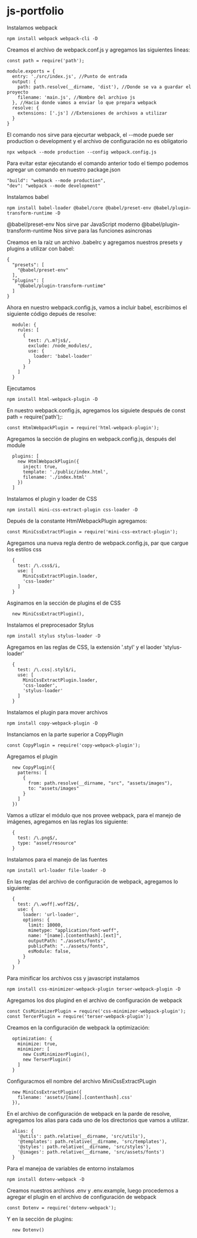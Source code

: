 # js-portfolio
Instalamos webpack
```
npm install webpack webpack-cli -D
```

Creamos el archivo de webpack.conf.js y agregamos las siguientes lineas:
```
const path = require('path');

module.exports = {
  entry: './src/index.js', //Punto de entrada
  output: {
    path: path.resolve(__dirname, 'dist'), //Donde se va a guardar el proyecto
    filename: 'main.js', //Nombre del archivo js
  }, //Hacia donde vamos a enviar lo que prepara webpack
  resolve: {
    extensions: ['.js'] //Extensiones de archivos a utilizar
  }
}
```


El comando nos sirve para ejecurtar webpack, el --mode puede ser production o development y el archivo de configuración no es obligatorio
```
npx webpack --mode production --config webpack.config.js
```

Para evitar estar ejecutando el comando anterior todo el tiempo podemos agregar un comando en nuestro package.json
```
"build": "webpack --mode production",
"dev": "webpack --mode development"
```

Instalamos babel
```
npm install babel-loader @babel/core @babel/preset-env @babel/plugin-transform-runtime -D
```
@babel/preset-env Nos sirve par JavaScript moderno
@babel/plugin-transform-runtime  Nos sirve para las funciones asincronas

Creamos en la raíz un archivo .babelrc y agregamos nuestros presets y plugins a utilizar con babel:
```
{
  "presets": [
    "@babel/preset-env"
  ],
  "plugins": [
    "@babel/plugin-transform-runtime"
  ]
}
```

Ahora en nuestro webpack.config.js, vamos a incluir babel, escribimos el siguiente código depués de resolve:
```
  module: {
    rules: [
      {
        test: /\.m?js$/,
        exclude: /node_modules/,
        use: {
          loader: 'babel-loader'
        }
      }
    ]
  }
```

Ejecutamos
```
npm install html-webpack-plugin -D
```
En nuestro webpack.config.js, agregamos los siguiete después de const path = require('path');:
```
const HtmlWebpackPlugin = require('html-webpack-plugin');
```

Agregamos la sección de plugins en webpack.config.js, después del module
```
  plugins: [
    new HtmlWebpackPlugin({
      inject: true,
      template: './public/index.html',
      filename: './index.html'
    })
  ]
```

Instalamos el plugin y loader de CSS
```
npm install mini-css-extract-plugin css-loader -D
```

Depués de la constante HtmlWebpackPlugin agregamos:
```
const MiniCssExtractPlugin = require('mini-css-extract-plugin');
```

Agregamos una nueva regla dentro de webpack.config.js, par que cargue los estilos css
```
  {
    test: /\.css$/i,
    use: [
      MiniCssExtractPlugin.loader,
      'css-loader'
    ]
  }
```

Asginamos en la sección de plugins el de CSS
```
  new MiniCssExtractPlugin(),
```

Instalamos el preprocesador Stylus
```
npm install stylus stylus-loader -D
```

Agregamos en las reglas de CSS, la extensión '.styl' y el laoder 'stylus-loader'
```
  {
    test: /\.css|.styl$/i,
    use: [
      MiniCssExtractPlugin.loader,
      'css-loader',
      'stylus-loader'
    ]
  }
```

Instalamos el plugin para mover archivos
```
npm install copy-webpack-plugin -D
```

Instanciamos en la parte superior a CopyPlugin
```
const CopyPlugin = require('copy-webpack-plugin');
```

Agregamos el plugin
```
  new CopyPlugin({
    patterns: [
      {
        from: path.resolve(__dirname, "src", "assets/images"),
        to: "assets/images"
      }
    ]
  })
```

Vamos a utlizar el módulo que nos provee webpack, para el manejo de imágenes, agregamos en las reglas los siguiente:
```
  {
    test: /\.png$/,
    type: "asset/resource"
  }
```

Instalamos para el manejo de las fuentes
```
npm install url-loader file-loader -D
```

En las reglas del archivo de configuración de webpack, agregamos lo siguiente:
```
  {
    test: /\.woff|.woff2$/,
    use: {
      loader: 'url-loader',
      options: {
        limit: 10000,
        mimetype: "application/font-woff",
        name: "[name].[contenthash].[ext]",
        outputPath: "./assets/fonts",
        publicPath: "../assets/fonts",
        esModule: false,
      }
    }
  }
```

Para minificar los archivos css y javascript instalamos
```
npm install css-minimizer-webpack-plugin terser-webpack-plugin -D
```

Agregamos los dos plugind en el archivo de configuración de webpack
```
const CssMinimizerPlugin = require('css-minimizer-webpack-plugin');
const TercerPlugin = require('terser-webpack-plugin');
```

Creamos en la configuración de webpack la optimización:
```
  optimization: {
    minimize: true,
    minimizer: [
      new CssMinimizerPlugin(),
      new TerserPlugin()
    ]
  }
```

Configuracmos ell nombre del archivo MiniCssExtractPLugin
```
  new MiniCssExtractPlugin({
    filename: 'assets/[name].[contenthash].css'
  }),
```

En el archivo de configuración de webpack en la parde de resolve, agregamos los alias para cada uno de los directorios que vamos a utilizar.
```
  alias: {
    '@utils': path.relative(__dirname, 'src/utils'),
    '@templates': path.relative(__dirname, 'src/templates'),
    '@styles': path.relative(__dirname, 'src/styles'),
    '@images': path.relative(__dirname, 'src/assets/fonts')
  }
```

Para el manejoa de variables de entorno instalamos
```
npm install dotenv-webpack -D
```

Creamos nuestros archivos .env y .env.example, luego procedemos a agregar el plugin en el archivo de configuración de webpack
```
const Dotenv = require('dotenv-webpack');
```

Y en la sección de plugins:
```
  new Dotenv()
```
